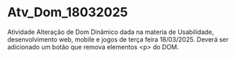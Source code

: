 # Atv_Dom_18032025
Atividade Alteração de Dom Dinâmico dada na materia de Usabilidade, desenvolvimento web, mobile e jogos de terça feira 18/03/2025. Deverá ser adicionado um botão que remova elementos &lt;p> do DOM.

